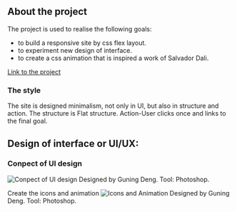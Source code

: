 ## About the project

The project is used to realise the following goals:
* to build a responsive site by css flex layout.
* to experiment new design of interface.
* to create a css animation that is inspired a work of Salvador Dali.

[Link to the project](https://dengguning.github.io/Dali/ "Salvador Dali")

### The style
The site is designed minimalism, not only in UI, but also in structure and action. The structure is Flat structure. Action-User clicks once and links to the final goal. 


## Design of interface or UI/UX:

### Conpect of UI design

![Conpect of UI design](https://raw.githubusercontent.com/wiki/Dengguning/Dali/images/dali_UI_01.jpg)
Designed by Guning Deng.
Tool: Photoshop.

Create the icons and animation
![Icons and Animation](https://raw.githubusercontent.com/wiki/Dengguning/Dali/images/dali_icons.jpg)
Designed by Guning Deng.
Tool: Photoshop.
